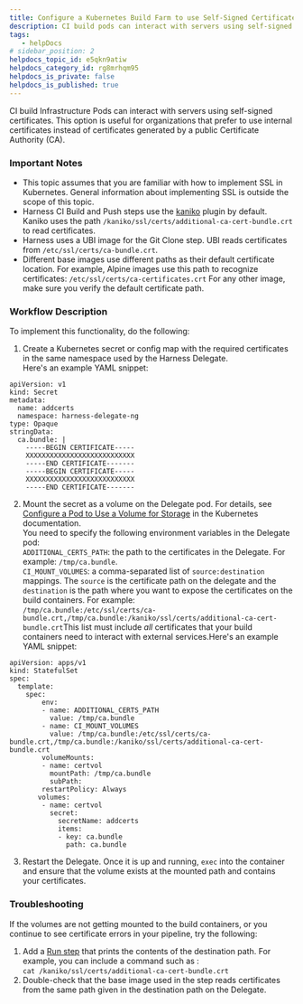 ```yaml
---
title: Configure a Kubernetes Build Farm to use Self-Signed Certificates
description: CI build pods can interact with servers using self-signed certificates. This option is useful for organizations that prefer to use internal certificates instead of certificates generated by a public…
tags: 
   - helpDocs
# sidebar_position: 2
helpdocs_topic_id: e5qkn9atiw
helpdocs_category_id: rg8mrhqm95
helpdocs_is_private: false
helpdocs_is_published: true
---
```


CI build Infrastructure Pods can interact with servers using self-signed certificates. This option is useful for organizations that prefer to use internal certificates instead of certificates generated by a public Certificate Authority (CA). 

### Important Notes

* This topic assumes that you are familiar with how to implement SSL in Kubernetes. General information about implementing SSL is outside the scope of this topic.
* Harness CI Build and Push steps use the [kaniko](https://github.com/GoogleContainerTools/kaniko) plugin by default. Kaniko uses the path `/kaniko/ssl/certs/additional-ca-cert-bundle.crt` to read certificates.
* Harness uses a UBI image for the Git Clone step. UBI reads certificates from `/etc/ssl/certs/ca-bundle.crt`.
* Different base images use different paths as their default certificate location. For example, Alpine images use this path to recognize certificates: `/etc/ssl/certs/ca-certificates.crt` For any other image, make sure you verify the default certificate path.

### Workflow Description

To implement this functionality, do the following:

1. Create a Kubernetes secret or config map with the required certificates in the same namespace used by the Harness Delegate.  
Here's an example YAML snippet:
```
apiVersion: v1  
kind: Secret  
metadata:  
  name: addcerts  
  namespace: harness-delegate-ng  
type: Opaque  
stringData:                             
  ca.bundle: |  
    -----BEGIN CERTIFICATE-----  
    XXXXXXXXXXXXXXXXXXXXXXXXXXX  
    -----END CERTIFICATE-------  
    -----BEGIN CERTIFICATE-----  
    XXXXXXXXXXXXXXXXXXXXXXXXXXX  
    -----END CERTIFICATE-------
```
2. Mount the secret as a volume on the Delegate pod. For details, see [Configure a Pod to Use a Volume for Storage](https://kubernetes.io/docs/tasks/configure-pod-container/configure-volume-storage/) in the Kubernetes documentation.  
You need to specify the following environment variables in the Delegate pod:  
`ADDITIONAL_CERTS_PATH`: the path to the certificates in the Delegate. For example: `/tmp/ca.bundle`.  
`CI_MOUNT_VOLUMES`: a comma-separated list of `source:destination` mappings. The `source` is the certificate path on the delegate and the `destination` is the path where you want to expose the certificates on the build containers. For example:  
`/tmp/ca.bundle:/etc/ssl/certs/ca-bundle.crt,/tmp/ca.bundle:/kaniko/ssl/certs/additional-ca-cert-bundle.crt`This list must include *all* certificates that your build containers need to interact with external services.Here's an example YAML snippet:
```
apiVersion: apps/v1  
kind: StatefulSet  
spec:  
  template:  
    spec:  
        env:  
        - name: ADDITIONAL_CERTS_PATH  
          value: /tmp/ca.bundle  
        - name: CI_MOUNT_VOLUMES  
          value: /tmp/ca.bundle:/etc/ssl/certs/ca-bundle.crt,/tmp/ca.bundle:/kaniko/ssl/certs/additional-ca-cert-bundle.crt  
        volumeMounts:  
        - name: certvol  
          mountPath: /tmp/ca.bundle  
          subPath:   
        restartPolicy: Always  
       volumes:  
        - name: certvol  
          secret:  
            secretName: addcerts  
            items:  
            - key: ca.bundle  
              path: ca.bundle
```
3. Restart the Delegate. Once it is up and running, `exec` into the container and ensure that the volume exists at the mounted path and contains your certificates.

### Troubleshooting

If the volumes are not getting mounted to the build containers, or you continue to see certificate errors in your pipeline, try the following:

1. Add a [Run step](https://ngdocs.harness.io/article/ota4xj59le-run-a-script-in-a-ci-stage) that prints the contents of the destination path. For example, you can include a command such as :  
`cat /kaniko/ssl/certs/additional-ca-cert-bundle.crt`
2. Double-check that the base image used in the step reads certificates from the same path given in the destination path on the Delegate.


